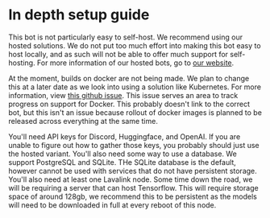 # In depth setup guide

This bot is not particularly easy to self-host. We recommend using our hosted solutions. 
We do not put too much effort into making this bot easy to host locally, 
and as such will not be able to offer much support for self-hosting. 
For more information of our hosted bots, go to [our website](https://bots.pexl.pw).

At the moment, builds on docker are not being made. We plan to change this at a later date as we look
into using a solution like Kubernetes. 
For more information, view [this github issue](https://github.com/Planet-Express-Labs/ZoidbergBot/issues/21). 
This issue serves an area to track progress on support for Docker. This probably doesn't link to the correct bot, 
but this isn't an issue because rollout of docker images is planned to be released across everything at the same time.

You'll need API keys for Discord, Huggingface, and OpenAI. If you are unable to figure out how to gather those keys,
you probably should just use the hosted variant. You'll also need some way to use a database. We support PostgreSQL and
SQLite. THe SQLite database is the default, however cannot be used with services that do not have persistent storage. 
You'll also need at least one Lavalink node. Some time down the road, we will be requiring a server that can host
Tensorflow. This will require storage space of around 128gb, we recommend this to be persistent as the models will need
to be downloaded in full at every reboot of this node. 


